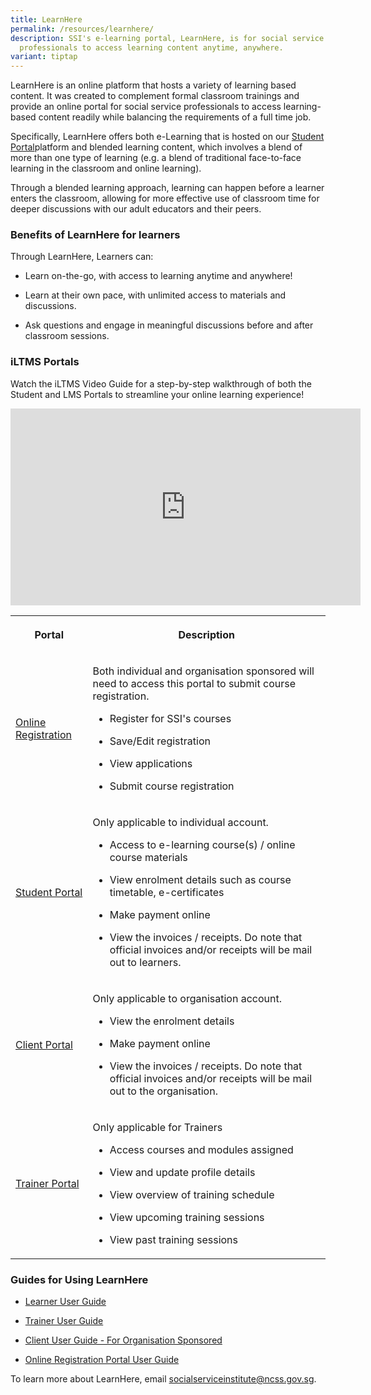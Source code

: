 ```yaml
---
title: LearnHere
permalink: /resources/learnhere/
description: SSI's e-learning portal, LearnHere, is for social service
  professionals to access learning content anytime, anywhere.
variant: tiptap
---
```

<p>LearnHere is an online platform that hosts a variety of learning based
content. It was created to complement formal classroom trainings and provide
an online portal for social service professionals to access learning-based
content readily while balancing the requirements of a full time job.</p>
<p>Specifically, LearnHere offers both e-Learning that is hosted on our
<a href="https://iltms.ssi.gov.sg/Student/Login" rel="noopener noreferrer nofollow" target="_blank">Student Portal</a>platform and blended learning content, which involves
a blend of more than one type of learning (e.g. a blend of traditional
face-to-face learning in the classroom and online learning).</p>
<p>Through a blended learning approach, learning can happen before a learner
enters the classroom, allowing for more effective use of classroom time
for deeper discussions with our adult educators and their peers.</p>
<h3>Benefits of LearnHere for learners</h3>
<p>Through LearnHere, Learners can:</p>
<ul data-tight="true" class="tight">
<li>
<p>Learn on-the-go, with access to learning anytime and anywhere!</p>
</li>
<li>
<p>Learn at their own pace, with unlimited access to materials and discussions.</p>
</li>
<li>
<p>Ask questions and engage in meaningful discussions before and after classroom
sessions.</p>
</li>
</ul>
<h3>iLTMS Portals</h3>
<p>Watch the iLTMS Video Guide for a step-by-step walkthrough of both the
Student and LMS Portals to streamline your online learning experience!</p>
<div class="iframe-wrapper">
<iframe height="315" width="560" allowfullscreen="true" frameborder="0" src="https://www.youtube.com/embed/DcUX088lGzw?si=VAm1e9AzUurmAP7o"></iframe>
</div>
<p></p>
<table style="minWidth: 50px">
<colgroup>
<col>
<col>
</colgroup>
<tbody>
<tr>
<th rowspan="1" colspan="1">
<p>Portal</p>
</th>
<th rowspan="1" colspan="1">
<p>Description</p>
</th>
</tr>
<tr>
<td rowspan="1" colspan="1">
<p><a href="https://iltms.ssi.gov.sg/registration" rel="noopener noreferrer nofollow" target="_blank">Online Registration</a>
</p>
</td>
<td rowspan="1" colspan="1">
<p>Both individual and organisation sponsored will need to access this portal
to submit course registration.</p>
<ul data-tight="true" class="tight">
<li>
<p>Register for SSI's courses</p>
</li>
<li>
<p>Save/Edit registration</p>
</li>
<li>
<p>View applications</p>
</li>
<li>
<p>Submit course registration</p>
</li>
</ul>
</td>
</tr>
<tr>
<td rowspan="1" colspan="1">
<p><a href="https://iltms.ssi.gov.sg/student" rel="noopener nofollow" target="_blank">Student Portal</a>
</p>
</td>
<td rowspan="1" colspan="1">
<p>Only applicable to individual account.
<br>
</p>
<ul data-tight="true" class="tight">
<li>
<p>Access to e-learning course(s) / online course materials</p>
</li>
<li>
<p>View enrolment details such as course timetable, e-certificates</p>
</li>
<li>
<p>Make payment online</p>
</li>
<li>
<p>View the invoices / receipts. Do note that official invoices and/or receipts
will be mail out to learners.</p>
</li>
</ul>
</td>
</tr>
<tr>
<td rowspan="1" colspan="1">
<p><a href="https://iltms.ssi.gov.sg/client" rel="noopener noreferrer nofollow" target="_blank">Client Portal</a>
</p>
</td>
<td rowspan="1" colspan="1">
<p>Only applicable to organisation account.</p>
<ul data-tight="true" class="tight">
<li>
<p>View the enrolment details</p>
</li>
<li>
<p>Make payment online</p>
</li>
<li>
<p>View the invoices / receipts. Do note that official invoices and/or receipts
will be mail out to the organisation.</p>
</li>
</ul>
</td>
</tr>
<tr>
<td rowspan="1" colspan="1">
<p><a href="https://iltms.ssi.gov.sg/lecturer" rel="noopener noreferrer nofollow" target="_blank">Trainer Portal</a>
</p>
</td>
<td rowspan="1" colspan="1">
<p>Only applicable for Trainers
<br>
</p>
<ul data-tight="true" class="tight">
<li>
<p>Access courses and modules assigned</p>
</li>
<li>
<p>View and update profile details</p>
</li>
<li>
<p>View overview of training schedule</p>
</li>
<li>
<p>View upcoming training sessions</p>
</li>
<li>
<p>View past training sessions</p>
</li>
</ul>
</td>
</tr>
</tbody>
</table>
<h3>Guides for Using LearnHere</h3>
<ul data-tight="true" class="tight">
<li>
<p><a href="/files/files%20for%20learners/iltms%20user%20guide%20for%20learners.pdf" rel="noopener noreferrer nofollow" target="_blank">Learner User Guide</a>
</p>
</li>
<li>
<p><a href="/files/files%20for%20learners/iltms%20user%20guide%20for%20trainers.pdf" rel="noopener noreferrer nofollow" target="_blank">Trainer User Guide</a>
</p>
</li>
<li>
<p><a href="/files/files%20for%20learners/iltms%20user%20guide%20for%20organisation%20sponsored%20(updated).pdf" rel="noopener noreferrer nofollow" target="_blank">Client User Guide - For Organisation Sponsored</a>
</p>
</li>
<li>
<p><a href="/files/files%20for%20learners/iltms%20user%20guide%20for%20online%20registration%20portal%20.pdf" rel="noopener noreferrer nofollow" target="_blank">Online Registration Portal User Guide</a>
</p>
</li>
</ul>
<p>To learn more about LearnHere, email <a href="mailto:socialserviceinstitute@ncss.gov.sg" rel="noopener noreferrer nofollow" target="_blank">socialserviceinstitute@ncss.gov.sg</a>.</p>